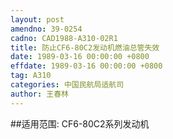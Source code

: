 ```yaml
---
layout: post
amendno: 39-0254
cadno: CAD1988-A310-02R1
title: 防止CF6-80C2发动机燃油总管失效
date: 1989-03-16 00:00:00 +0800
effdate: 1989-03-16 00:00:00 +0800
tag: A310
categories: 中国民航局适航司
author: 王春林
---
```


##适用范围:
CF6-80C2系列发动机

